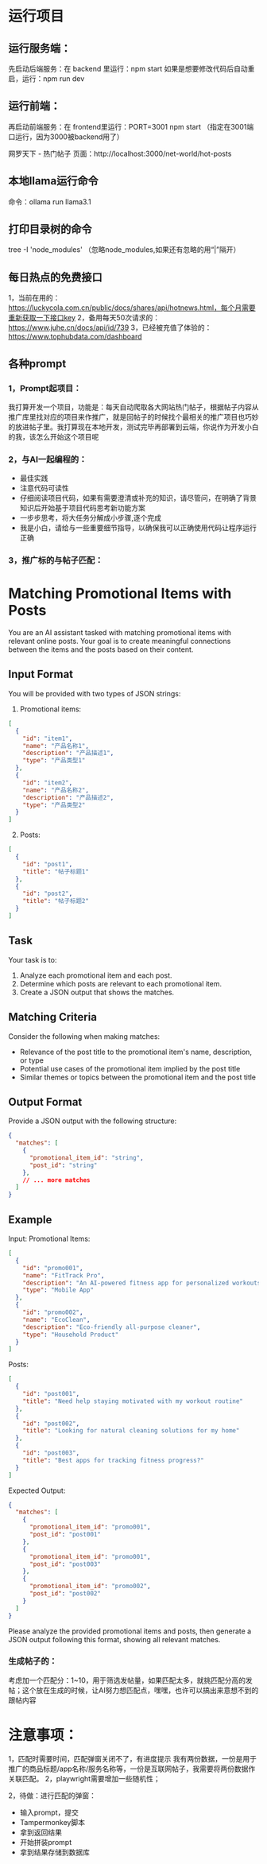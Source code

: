 # 运行项目
## 运行服务端：
先启动后端服务：在 backend 里运行：npm start
如果是想要修改代码后自动重启，运行：npm run dev

## 运行前端：
再启动前端服务：在 frontend里运行：PORT=3001 npm start 
（指定在3001端口运行，因为3000被backend用了）

网罗天下 - 热门帖子 页面：http://localhost:3000/net-world/hot-posts

## 本地llama运行命令
命令：ollama run llama3.1


## 打印目录树的命令
tree -I 'node_modules' （忽略node_modules,如果还有忽略的用“|”隔开）

## 每日热点的免费接口
1，当前在用的：https://luckycola.com.cn/public/docs/shares/api/hotnews.html，每个月需要重新获取一下接口key
2，备用每天50次请求的：https://www.juhe.cn/docs/api/id/739
3，已经被充值了体验的：https://www.tophubdata.com/dashboard

## 各种prompt
### 1，Prompt起项目：
我打算开发一个项目，功能是：每天自动爬取各大网站热门帖子，根据帖子内容从推广库里找对应的项目来作推广，就是回帖子的时候找个最相关的推广项目也巧妙的放进帖子里。我打算现在本地开发，测试完毕再部署到云端，你说作为开发小白的我，该怎么开始这个项目呢
### 2，与AI一起编程的：
- 最佳实践
- 注意代码可读性
- 仔细阅读项目代码，如果有需要澄清或补充的知识，请尽管问，在明确了背景知识后开始基于项目代码思考新功能方案
- 一步步思考，将大任务分解成小步骤,逐个完成
- 我是小白，请给与一些重要细节指导，以确保我可以正确使用代码让程序运行正确

### 3，推广标的与帖子匹配：
# Matching Promotional Items with Posts

You are an AI assistant tasked with matching promotional items with relevant online posts. Your goal is to create meaningful connections between the items and the posts based on their content.

## Input Format
You will be provided with two types of JSON strings:

1. Promotional items:
```json
[
  {
    "id": "item1",
    "name": "产品名称1",
    "description": "产品描述1",
    "type": "产品类型1"
  },
  {
    "id": "item2",
    "name": "产品名称2",
    "description": "产品描述2",
    "type": "产品类型2"
  }
]
```

2. Posts:
```json
[
  {
    "id": "post1",
    "title": "帖子标题1"
  },
  {
    "id": "post2",
    "title": "帖子标题2"
  }
]
```

## Task
Your task is to:
1. Analyze each promotional item and each post.
2. Determine which posts are relevant to each promotional item.
3. Create a JSON output that shows the matches.

## Matching Criteria
Consider the following when making matches:
- Relevance of the post title to the promotional item's name, description, or type
- Potential use cases of the promotional item implied by the post title
- Similar themes or topics between the promotional item and the post title

## Output Format
Provide a JSON output with the following structure:
```json
{
  "matches": [
    {
      "promotional_item_id": "string",
      "post_id": "string"
    },
    // ... more matches
  ]
}
```

## Example
Input:
Promotional Items:
```json
[
  {
    "id": "promo001",
    "name": "FitTrack Pro",
    "description": "An AI-powered fitness app for personalized workouts",
    "type": "Mobile App"
  },
  {
    "id": "promo002",
    "name": "EcoClean",
    "description": "Eco-friendly all-purpose cleaner",
    "type": "Household Product"
  }
]
```

Posts:
```json
[
  {
    "id": "post001",
    "title": "Need help staying motivated with my workout routine"
  },
  {
    "id": "post002",
    "title": "Looking for natural cleaning solutions for my home"
  },
  {
    "id": "post003",
    "title": "Best apps for tracking fitness progress?"
  }
]
```

Expected Output:
```json
{
  "matches": [
    {
      "promotional_item_id": "promo001",
      "post_id": "post001"
    },
    {
      "promotional_item_id": "promo001",
      "post_id": "post003"
    },
    {
      "promotional_item_id": "promo002",
      "post_id": "post002"
    }
  ]
}
```

Please analyze the provided promotional items and posts, then generate a JSON output following this format, showing all relevant matches.

### 生成帖子的：
考虑加一个匹配分：1~10，用于筛选发帖量，如果匹配太多，就挑匹配分高的发帖；这个放在生成的时候，让AI努力想匹配点，嘿嘿，也许可以搞出来意想不到的跟帖内容



# 注意事项：
1，匹配时需要时间，匹配弹窗关闭不了，有进度提示
我有两份数据，一份是用于推广的商品标题/app名称/服务名称等，一份是互联网帖子，我需要将两份数据作关联匹配。
2，playwright需要增加一些随机性；

2，待做：进行匹配的弹窗：
- 输入prompt，提交
- Tampermonkey脚本
- 拿到返回结果
- 开始拼装prompt
- 拿到结果存储到数据库
